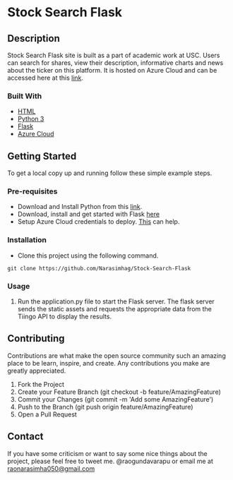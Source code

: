 # Stock Search Flask

## Description
Stock Search Flask site is built as a part of academic work at USC. Users can search for shares, view their description, informative charts and news about the ticker on this platform. It is hosted on Azure Cloud and can be accessed here at this [link](https://wthw6nrg.azurewebsites.net/). 

### Built With
* [HTML](https://developer.mozilla.org/en-US/docs/Web/HTML)
* [Python 3](https://www.python.org/downloads/)
* [Flask](https://flask.palletsprojects.com/en/1.1.x/)
* [Azure Cloud](https://docs.microsoft.com/en-us/azure/developer/)

## Getting Started
To get a local copy up and running follow these simple example steps.
### Pre-requisites
* Download and Install Python from this [link](https://www.python.org/downloads/).
* Download, install and get started with Flask [here](https://flask.palletsprojects.com/en/1.1.x/)
* Setup Azure Cloud credentials to deploy. [This](https://docs.microsoft.com/en-us/azure/developer/javascript/tutorial-vscode-azure-app-service-node-01?tabs=bash) can help.

### Installation
* Clone this project using the following command.
```
git clone https://github.com/Narasimhag/Stock-Search-Flask
```

### Usage
1. Run the application.py file to start the Flask server. The flask server sends the static assets and requests the appropriate data from the Tiingo API to display the results.

## Contributing

Contributions are what make the open source community such an amazing place to be learn, inspire, and create. Any contributions you make are greatly appreciated.

1. Fork the Project
2. Create your Feature Branch (git checkout -b feature/AmazingFeature)
3. Commit your Changes (git commit -m 'Add some AmazingFeature')
4. Push to the Branch (git push origin feature/AmazingFeature)
5. Open a Pull Request

## Contact

If you have some criticism or want to say some nice things about the project, please feel free to tweet me. @raogundavarapu or email me at raonarasimha050@gmail.com
